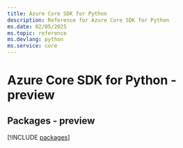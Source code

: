 ```yaml
---
title: Azure Core SDK for Python
description: Reference for Azure Core SDK for Python
ms.date: 02/05/2025
ms.topic: reference
ms.devlang: python
ms.service: core
---
```

# Azure Core SDK for Python - preview
## Packages - preview
[!INCLUDE [packages](core-index.md)]